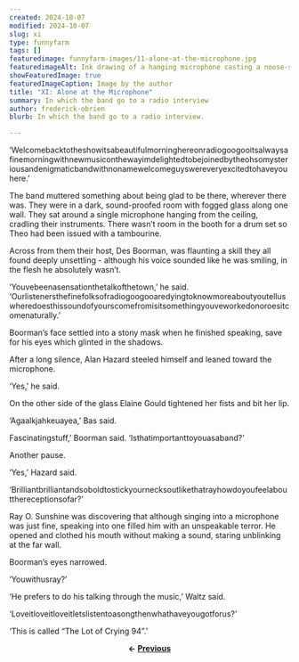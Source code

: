 ```yaml
---
created: 2024-10-07
modified: 2024-10-07
slug: xi
type: funnyfarm
tags: []
featuredimage: funnyfarm-images/11-alone-at-the-microphone.jpg
featuredimageAlt: Ink drawing of a hanging microphone casting a noose-shaped shadow
showFeaturedImage: true
featuredImageCaption: Image by the author
title: "XI: Alone at the Microphone"
summary: In which the band go to a radio interview
author: frederick-obrien
blurb: In which the band go to a radio interview.

---
```


‘Welcomebacktotheshowitsabeautifulmorninghereonradiogoogooitsalwaysafinemorningwithnewmusiconthewayimdelightedtobejoinedbytheohsomysteriousandenigmaticbandwithnonamewelcomeguyswereveryexcitedtohaveyouhere.’

The band muttered something about being glad to be there, wherever there was. They were in a dark, sound-proofed room with fogged glass along one wall. They sat around a single microphone hanging from the ceiling, cradling their instruments. There wasn’t room in the booth for a drum set so Theo had been issued with a tambourine. 

Across from them their host, Des Boorman, was flaunting a skill they all found deeply unsettling - although his voice sounded like he was smiling, in the flesh he absolutely wasn’t.

‘Youvebeenasensationthetalkofthetown,’ he said. ‘Ourlistenersthefinefolksofradiogoogooaredyingtoknowmoreaboutyoutelluswheredoesthissoundofyourscomefromisitsomethingyouveworkedonoroesitcomenaturally.’

Boorman’s face settled into a stony mask when he finished speaking, save for his eyes which glinted in the shadows.

After a long silence, Alan Hazard steeled himself and leaned toward the microphone.

‘Yes,’ he said.

On the other side of the glass Elaine Gould tightened her fists and bit her lip. 

‘Agaalkjahkeuayea,’ Bas said.

Fascinatingstuff,’ Boorman said. ‘Isthatimportanttoyouasaband?’

Another pause.

‘Yes,’ Hazard said.

‘Brilliantbrilliantandsoboldtostickyournecksoutlikethatrayhowdoyoufeelaboutthereceptionsofar?’

Ray O. Sunshine was discovering that although singing into a microphone was just fine, speaking into one filled him with an unspeakable terror. He opened and clothed his mouth without making a sound, staring unblinking at the far wall.

Boorman’s eyes narrowed.

‘Youwithusray?’

‘He prefers to do his talking through the music,’ Waltz said.

‘Loveitloveitloveitletslistentoasongthenwhathaveyougotforus?’

‘This is called “The Lot of Crying 94”.’

<center><p><strong>← <a href="funnyfarm/x/">Previous</a></p></center>
